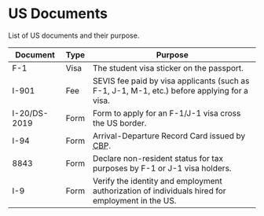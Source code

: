 # US Documents

List of US documents and their purpose.

| Document     | Type | Purpose                                                                                              |
| ------------ | ---- | ---------------------------------------------------------------------------------------------------- |
| F-1          | Visa | The student visa sticker on the passport.                                                            |
| I-901        | Fee  | SEVIS fee paid by visa applicants (such as F-1, J-1, M-1, etc.) before applying for a visa.          |
| I-20/DS-2019 | Form | Form to apply for an F-1/J-1 visa cross the US border.                                               |
| I-94         | Form | Arrival-Departure Record Card issued by <abbr title="U.S. Customs and Border Protection">CBP</abbr>. |
| 8843         | Form | Declare non-resident status for tax purposes by F-1 or J-1 visa holders.                             |
| I-9          | Form | Verify the identity and employment authorization of individuals hired for employment in the US.      |
